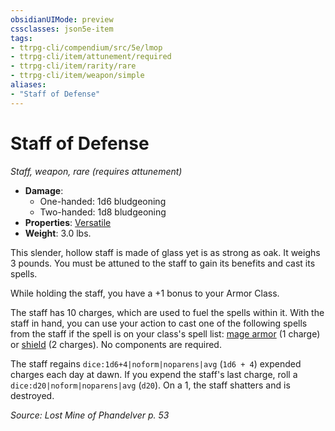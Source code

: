 ```yaml
---
obsidianUIMode: preview
cssclasses: json5e-item
tags:
- ttrpg-cli/compendium/src/5e/lmop
- ttrpg-cli/item/attunement/required
- ttrpg-cli/item/rarity/rare
- ttrpg-cli/item/weapon/simple
aliases: 
- "Staff of Defense"
---
```

# Staff of Defense
*Staff, weapon, rare (requires attunement)*  


- **Damage**:
  - One-handed: 1d6 bludgeoning
  - Two-handed: 1d8 bludgeoning
- **Properties**: [Versatile](3-Mechanics/CLI/rules/item-properties.md#Versatile)
- **Weight**: 3.0 lbs.

This slender, hollow staff is made of glass yet is as strong as oak. It weighs 3 pounds. You must be attuned to the staff to gain its benefits and cast its spells.

While holding the staff, you have a +1 bonus to your Armor Class.

The staff has 10 charges, which are used to fuel the spells within it. With the staff in hand, you can use your action to cast one of the following spells from the staff if the spell is on your class's spell list: [mage armor](3-Mechanics/CLI/spells/mage-armor.md) (1 charge) or [shield](3-Mechanics/CLI/spells/shield.md) (2 charges). No components are required.

The staff regains `dice:1d6+4|noform|noparens|avg` (`1d6 + 4`) expended charges each day at dawn. If you expend the staff's last charge, roll a `dice:d20|noform|noparens|avg` (`d20`). On a 1, the staff shatters and is destroyed.

*Source: Lost Mine of Phandelver p. 53*